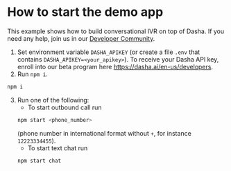 # How to start the demo app

This example shows how to build conversational IVR on top of Dasha. If you need any help, join us in our [Developer Community](https://discord.gg/R8mDP2JGmv).

1. Set environment variable `DASHA_APIKEY` (or create a file `.env` that contains `DASHA_APIKEY=<your_apikey>`). To receive your Dasha API key, enroll into our beta program here https://dasha.ai/en-us/developers.
2. Run `npm i`.
```sh
npm i
```
3. Run one of the following:
    * To start outbound call run
    ```sh
    npm start <phone_number>
    ```
     (phone number in international format without `+`, for instance `12223334455`).
    * To start text chat run
    ```sh
    npm start chat
    ```
